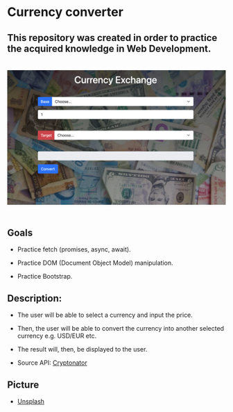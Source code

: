 # Currency converter

## This repository was created in order to practice the acquired knowledge in Web Development.

<img src="./exchange-mockup.png" alt="mockup" width="600" style="margin: 20px 0; "/>

## Goals

- Practice fetch (promises, async, await).

- Practice DOM (Document Object Model) manipulation.

- Practice Bootstrap.

## Description:

- The user will be able to select a currency and input the price.

- Then, the user will be able to convert the currency into another selected currency e.g. USD/EUR etc.

- The result will, then, be displayed to the user.

- Source API: [Cryptonator](https://www.cryptonator.com/api)

## Picture

- [Unsplash](https://unsplash.com/)
